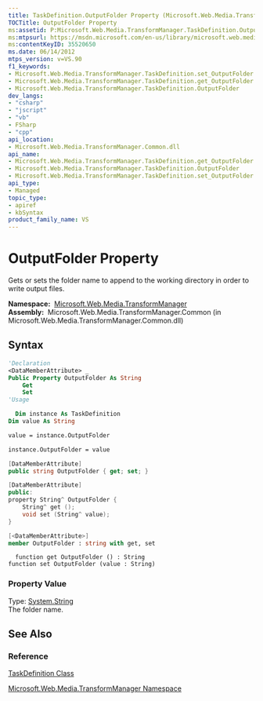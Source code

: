 ```yaml
---
title: TaskDefinition.OutputFolder Property (Microsoft.Web.Media.TransformManager)
TOCTitle: OutputFolder Property
ms:assetid: P:Microsoft.Web.Media.TransformManager.TaskDefinition.OutputFolder
ms:mtpsurl: https://msdn.microsoft.com/en-us/library/microsoft.web.media.transformmanager.taskdefinition.outputfolder(v=VS.90)
ms:contentKeyID: 35520650
ms.date: 06/14/2012
mtps_version: v=VS.90
f1_keywords:
- Microsoft.Web.Media.TransformManager.TaskDefinition.set_OutputFolder
- Microsoft.Web.Media.TransformManager.TaskDefinition.get_OutputFolder
- Microsoft.Web.Media.TransformManager.TaskDefinition.OutputFolder
dev_langs:
- "csharp"
- "jscript"
- "vb"
- FSharp
- "cpp"
api_location:
- Microsoft.Web.Media.TransformManager.Common.dll
api_name:
- Microsoft.Web.Media.TransformManager.TaskDefinition.get_OutputFolder
- Microsoft.Web.Media.TransformManager.TaskDefinition.OutputFolder
- Microsoft.Web.Media.TransformManager.TaskDefinition.set_OutputFolder
api_type:
- Managed
topic_type:
- apiref
- kbSyntax
product_family_name: VS
---
```


# OutputFolder Property

Gets or sets the folder name to append to the working directory in order to write output files.

**Namespace:**  [Microsoft.Web.Media.TransformManager](microsoft-web-media-transformmanager-namespace.md)  
**Assembly:**  Microsoft.Web.Media.TransformManager.Common (in Microsoft.Web.Media.TransformManager.Common.dll)

## Syntax

```vb
'Declaration
<DataMemberAttribute> _
Public Property OutputFolder As String
    Get
    Set
'Usage

  Dim instance As TaskDefinition
Dim value As String

value = instance.OutputFolder

instance.OutputFolder = value
```

```csharp
[DataMemberAttribute]
public string OutputFolder { get; set; }
```

```cpp
[DataMemberAttribute]
public:
property String^ OutputFolder {
    String^ get ();
    void set (String^ value);
}
```

``` fsharp
[<DataMemberAttribute>]
member OutputFolder : string with get, set
```

```jscript
  function get OutputFolder () : String
function set OutputFolder (value : String)
```

### Property Value

Type: [System.String](https://msdn.microsoft.com/library/s1wwdcbf)  
The folder name.  

## See Also

### Reference

[TaskDefinition Class](taskdefinition-class-microsoft-web-media-transformmanager.md)

[Microsoft.Web.Media.TransformManager Namespace](microsoft-web-media-transformmanager-namespace.md)

